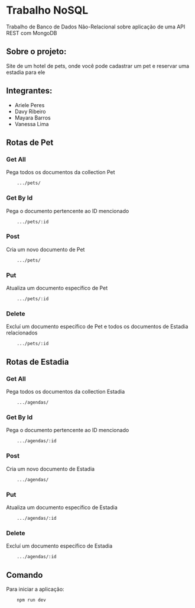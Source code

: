 # Trabalho NoSQL

Trabalho de Banco de Dados Não-Relacional sobre aplicação de uma API REST com MongoDB

## Sobre o projeto:

Site de um hotel de pets, onde você pode cadastrar um pet e reservar uma estadia para ele

## Integrantes:

- Ariele Peres
- Davy Ribeiro
- Mayara Barros
- Vanessa Lima

## Rotas de Pet

### Get All 

Pega todos os documentos da collection Pet 

``` 
    .../pets/
```
### Get By Id

Pega o documento pertencente ao ID mencionado 

``` 
    .../pets/:id
```

### Post

Cria um novo documento de Pet

``` 
    .../pets/
```

### Put

Atualiza um documento específico de Pet

``` 
    .../pets/:id
```

### Delete

Excluí um documento específico de Pet e todos os documentos de Estadia relacionados

``` 
    .../pets/:id
```

## Rotas de Estadia

### Get All 

Pega todos os documentos da collection Estadia 

``` 
    .../agendas/
```
### Get By Id

Pega o documento pertencente ao ID mencionado 

``` 
    .../agendas/:id
```

### Post

Cria um novo documento de Estadia

``` 
    .../agendas/
```

### Put

Atualiza um documento específico de Estadia

``` 
    .../agendas/:id
```

### Delete

Excluí um documento específico de Estadia

``` 
    .../agendas/:id
```

## Comando

Para iniciar a aplicação:

``` cmd
    npm run dev
```

